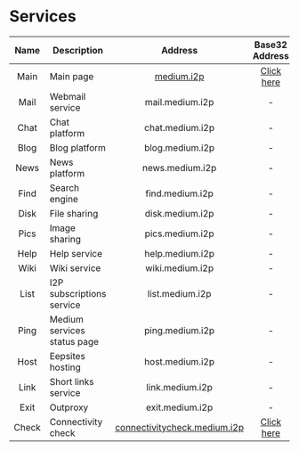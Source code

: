 # Services

| Name   	| Description                 	| Address                      	| Base32 Address 	| Availability 	|
|:-------:|----------------------------- |:-----------------------------:|:---------------:|:-------------:|
| Main 	| Main page                   	| [medium.i2p](http://medium.i2p/?i2paddresshelper=dLJzgrK601vSbtNZGQ~R8V0ruRsdeG35gaIdH0RkXzoFioASVww8YociZfrgLsnHmKmMfA46fFv6goHkWYLMcWCDqoNc1X1bUzJwNxGHDcJJ1svKCuMGJDm5Ve~UMkdqEWofeT4tc4F14dJE48ff10jM4Y3Zc1tJCBuXKwtwa~mAdSacDlowXABP3kQ76kpMqQZ6dAithyAi53u-USvTmpK0Lc4uvZsWQL32m~qGMEiNrrlAhHZY2ttPbPUq8ig1bhEoBkN9CEYDdEgH3mw9CNmIhUrQThD9Hp~Wlsvd1x0815U-DDPqQvbwj2KgVRRt4z0uvZ-Ol0gpJwSgXfovVmuGj-PjbzFlfe-oGB-hQWEM~rTvIGdoS09nyWZtzzEQMnOwxv72fEM7HVQbMzSQ3B2UMHDWcXaY~lmQNnXcvNPMZiWA9Qt0ogUdWzDMyz1OvK5hsUPOLEYJMQ7GS272Mx3E6fqGct2EJ20IDIY8MfMVvCzYOK58lvTqeEsAz-fRBQAEAAcAAA==)                   	| [Click here](http://mediumsqsqgxwwhioefin4qu2wql4nybk5fff7tgwbg2f6bgkboa.b32.i2p)              	| ![](https://img.shields.io/badge/status-available-success.svg)            	|
| Mail   	| Webmail service             	| mail.medium.i2p              	| -              	| ![](https://img.shields.io/badge/status-pending-inactive.svg)            	|
| Chat   	| Chat platform               	| chat.medium.i2p              	| -              	| ![](https://img.shields.io/badge/status-pending-inactive.svg)            	|
| Blog   	| Blog platform               	| blog.medium.i2p              	| -              	| ![](https://img.shields.io/badge/status-pending-inactive.svg)            	|
| News   	| News platform               	| news.medium.i2p              	| -              	| ![](https://img.shields.io/badge/status-pending-inactive.svg)            	|
| Find   	| Search engine               	| find.medium.i2p              	| -              	| ![](https://img.shields.io/badge/status-pending-inactive.svg)            	|
| Disk   	| File sharing                	| disk.medium.i2p              	| -              	| ![](https://img.shields.io/badge/status-pending-inactive.svg)            	|
| Pics   	| Image sharing               	| pics.medium.i2p              	| -              	| ![](https://img.shields.io/badge/status-pending-inactive.svg)            	|
| Help   	| Help service                	| help.medium.i2p              	| -              	| ![](https://img.shields.io/badge/status-pending-inactive.svg)            	|
| Wiki   	| Wiki service                	| wiki.medium.i2p              	| -              	| ![](https://img.shields.io/badge/status-pending-inactive.svg)            	|
| List   	| I2P subscriptions service   	| list.medium.i2p              	| -              	| ![](https://img.shields.io/badge/status-pending-inactive.svg)            	|
| Ping   	| Medium services status page 	| ping.medium.i2p              	| -              	| ![](https://img.shields.io/badge/status-pending-inactive.svg)            	|
| Host   	| Eepsites hosting            	| host.medium.i2p              	| -              	| ![](https://img.shields.io/badge/status-pending-inactive.svg)            	|
| Link   	| Short links service          	| link.medium.i2p              	| -              	| ![](https://img.shields.io/badge/status-pending-inactive.svg)            	|
| Exit   	| Outproxy                    	| exit.medium.i2p              	| -              	| ![](https://img.shields.io/badge/status-pending-inactive.svg)            	|
| Check  	| Connectivity check          	| [connectivitycheck.medium.i2p](http://connectivitycheck.medium.i2p/?i2paddresshelper=gCrYOUONipDQYmSw-UQKUz5pglDjwt7GW194ozSQGHijxoU7ebN4Ysxcp9v0~GMs~vmMJRivOjvbmiPCRpBlsPlv~o9HtpGH3PsfhIrlz4Kc4xEJ4slyvMdOicOmshVTDQj3iSh8x8It5lSkjeprGZZ5SZ2uDqvxTfWrVu-oWI-E63x4BNQadz9gXSK6tDeNupTeHdzIo9PEFnHQSdphmW-XbL9iWCZdAJPj3BTmEyRwJhrgYJotbFyMu9w506p3VhuImyNDzRCc0XpYJpBR0uWz-Oq9YjtGAG2rfT5ZpfnCqCwN8kkDXgWsPisAXkdkS7w6-Rr0eFq78MhWSNMIStwbA7ZmPnxEkWi8fuSnZ5lxOfkUG2PsY4qD7laP0XGp3U60iqe4Zpf-Wvofi8rtArsZ2gRnAXDaCbbUycL~bQCt953viJMxwVooO8XaDVYl9Y4adqyt0Kd9M1ExI6zntD60gs7b3JhoKybS9WUiBti6KuBbRvIA1KBpXBN4nQufBQAEAAcAAA==) 	| [Click here](check3cxx6tkyxh4a2lcfarooflkvjwu7bijzto5iunbudc3snja.b32.i2p)              	| ![](https://img.shields.io/badge/status-available-success.svg)            	|
